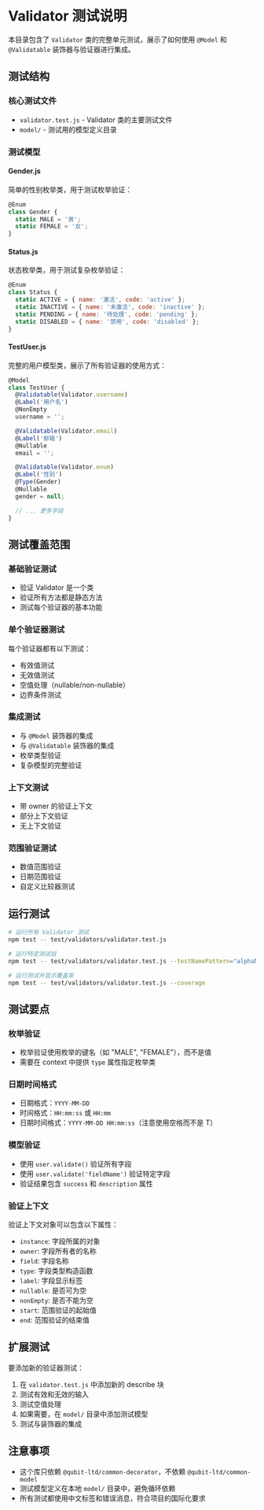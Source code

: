 # Validator 测试说明

本目录包含了 `Validator` 类的完整单元测试，展示了如何使用 `@Model` 和 `@Validatable` 装饰器与验证器进行集成。

## 测试结构

### 核心测试文件

- `validator.test.js` - Validator 类的主要测试文件
- `model/` - 测试用的模型定义目录

### 测试模型

#### Gender.js
简单的性别枚举类，用于测试枚举验证：
```javascript
@Enum
class Gender {
  static MALE = '男';
  static FEMALE = '女';
}
```

#### Status.js
状态枚举类，用于测试复杂枚举验证：
```javascript
@Enum
class Status {
  static ACTIVE = { name: '激活', code: 'active' };
  static INACTIVE = { name: '未激活', code: 'inactive' };
  static PENDING = { name: '待处理', code: 'pending' };
  static DISABLED = { name: '禁用', code: 'disabled' };
}
```

#### TestUser.js
完整的用户模型类，展示了所有验证器的使用方式：
```javascript
@Model
class TestUser {
  @Validatable(Validator.username)
  @Label('用户名')
  @NonEmpty
  username = '';

  @Validatable(Validator.email)
  @Label('邮箱')
  @Nullable
  email = '';

  @Validatable(Validator.enum)
  @Label('性别')
  @Type(Gender)
  @Nullable
  gender = null;

  // ... 更多字段
}
```

## 测试覆盖范围

### 基础验证测试
- 验证 Validator 是一个类
- 验证所有方法都是静态方法
- 测试每个验证器的基本功能

### 单个验证器测试
每个验证器都有以下测试：
- 有效值测试
- 无效值测试
- 空值处理（nullable/non-nullable）
- 边界条件测试

### 集成测试
- 与 `@Model` 装饰器的集成
- 与 `@Validatable` 装饰器的集成
- 枚举类型验证
- 复杂模型的完整验证

### 上下文测试
- 带 owner 的验证上下文
- 部分上下文验证
- 无上下文验证

### 范围验证测试
- 数值范围验证
- 日期范围验证
- 自定义比较器测试

## 运行测试

```bash
# 运行所有 Validator 测试
npm test -- test/validators/validator.test.js

# 运行特定测试组
npm test -- test/validators/validator.test.js --testNamePattern="alphaNum validation"

# 运行测试并显示覆盖率
npm test -- test/validators/validator.test.js --coverage
```

## 测试要点

### 枚举验证
- 枚举验证使用枚举的键名（如 "MALE", "FEMALE"），而不是值
- 需要在 context 中提供 `type` 属性指定枚举类

### 日期时间格式
- 日期格式：`YYYY-MM-DD`
- 时间格式：`HH:mm:ss` 或 `HH:mm`
- 日期时间格式：`YYYY-MM-DD HH:mm:ss`（注意使用空格而不是 T）

### 模型验证
- 使用 `user.validate()` 验证所有字段
- 使用 `user.validate('fieldName')` 验证特定字段
- 验证结果包含 `success` 和 `description` 属性

### 验证上下文
验证上下文对象可以包含以下属性：
- `instance`: 字段所属的对象
- `owner`: 字段所有者的名称
- `field`: 字段名称
- `type`: 字段类型构造函数
- `label`: 字段显示标签
- `nullable`: 是否可为空
- `nonEmpty`: 是否不能为空
- `start`: 范围验证的起始值
- `end`: 范围验证的结束值

## 扩展测试

要添加新的验证器测试：

1. 在 `validator.test.js` 中添加新的 describe 块
2. 测试有效和无效的输入
3. 测试空值处理
4. 如果需要，在 `model/` 目录中添加测试模型
5. 测试与装饰器的集成

## 注意事项

- 这个库只依赖 `@qubit-ltd/common-decorator`，不依赖 `@qubit-ltd/common-model`
- 测试模型定义在本地 `model/` 目录中，避免循环依赖
- 所有测试都使用中文标签和错误消息，符合项目的国际化要求 